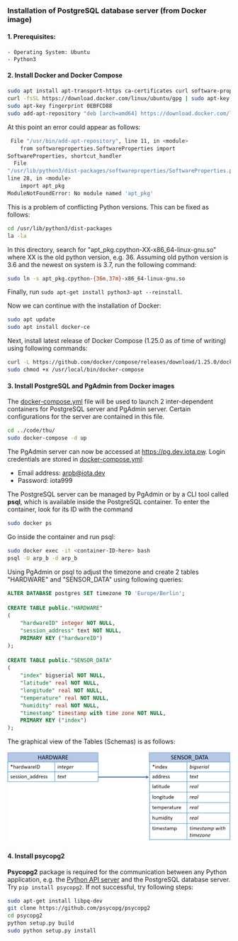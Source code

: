 ### Installation of PostgreSQL database server (from Docker image)
#### 1. Prerequisites:
    - Operating System: Ubuntu
    - Python3
#### 2. Install Docker and Docker Compose
```bash
sudo apt install apt-transport-https ca-certificates curl software-properties-common
curl -fsSL https://download.docker.com/linux/ubuntu/gpg | sudo apt-key add -
sudo apt-key fingerprint 0EBFCD88
sudo add-apt-repository "deb [arch=amd64] https://download.docker.com/linux/ubuntu $(lsb_release -cs) stable"
```
At this point an error could appear as follows:
```bash
 File "/usr/bin/add-apt-repository", line 11, in <module>
    from softwareproperties.SoftwareProperties import
SoftwareProperties, shortcut_handler
  File
"/usr/lib/python3/dist-packages/softwareproperties/SoftwareProperties.py",
line 28, in <module>
    import apt_pkg
ModuleNotFoundError: No module named 'apt_pkg'
```
This is a problem of conflicting Python versions. This can be fixed as follows:
```bash
cd /usr/lib/python3/dist-packages
la -la
```
In this directory, search for "apt_pkg.cpython-XX-x86_64-linux-gnu.so" where XX is the old python version, e.g. 36. Assuming old python version is 3.6 and the newest on system is 3.7, run the following command:
```bash
sudo ln -s apt_pkg.cpython-{36m,37m}-x86_64-linux-gnu.so
```
Finally, run `sudo apt-get install python3-apt --reinstall`.

Now we can continue with the installation of Docker:
```bash
sudo apt update
sudo apt install docker-ce
```
Next, install latest release of Docker Compose (1.25.0 as of time of writing) using following commands:
```bash
curl -L https://github.com/docker/compose/releases/download/1.25.0/docker-compose-`uname -s`-`uname -m` -o /usr/local/bin/docker-compose
sudo chmod +x /usr/local/bin/docker-compose
```
#### 3. Install PostgreSQL and PgAdmin from Docker images
The [docker-compose.yml](../code/thu/docker-compose.yml) file will be used to launch 2 inter-dependent containers for PostgreSQL server and PgAdmin server. Certain configurations for the server are contained in this file.
```bash
cd ../code/thu/
sudo docker-compose -d up
```
The PgAdmin server can now be accessed at https://pg.dev.iota.pw.
Login credentials are stored in [docker-compose.yml](../code/thu/docker-compose.yml):
- Email address: arpb@iota.dev
- Password: iota999

The PostgreSQL server can be managed by PgAdmin or by a CLI tool called **psql**, which is available inside the PostgreSQL container. To enter the container, look for its ID with the command
```bash
sudo docker ps
```
Go inside the container and run psql:
```bash
sudo docker exec -it <container-ID-here> bash 
psql -U arp_b -d arp_b
```
Using PgAdmin or psql to adjust the timezone and create 2 tables "HARDWARE" and "SENSOR_DATA" using following queries:
```sql
ALTER DATABASE postgres SET timezone TO 'Europe/Berlin';

CREATE TABLE public."HARDWARE"
(
    "hardwareID" integer NOT NULL,
    "session_address" text NOT NULL,
    PRIMARY KEY ("hardwareID")
);

CREATE TABLE public."SENSOR_DATA"
(
    "index" bigserial NOT NULL,
    "latitude" real NOT NULL,
    "longitude" real NOT NULL,
    "temperature" real NOT NULL,
    "humidity" real NOT NULL,
    "timestamp" timestamp with time zone NOT NULL,
    PRIMARY KEY ("index")
);
```

The graphical view of the Tables (Schemas) is as follows:

<img src = "../media/db.png" width="720px">

#### 4. Install psycopg2 
**Psycopg2** package is required for the communication between any Python application, e.g. the [Python API server](API_python.md) and the PostgreSQL database server. Try `pip install psycopg2`. If not successful, try following steps:
```bash
sudo apt-get install libpq-dev
git clone https://github.com/psycopg/psycopg2
cd psycopg2
python setup.py build
sudo python setup.py install
```